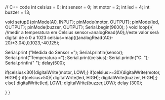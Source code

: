 // C++ code
int celsius = 0;
int sensor = 0;
int motor = 2;
int led = 4;
int buzzer = 13;

void setup(){pinMode(A0, INPUT);
             pinMode(motor, OUTPUT);
             pinMode(led, OUTPUT);
             pinMode(buzzer, OUTPUT);
             Serial.begin(9600); 
            }
void loop(){
  //medir a temperatura em Celsius
  sensor=analogRead(A0);//este valor será digital de o 0 a 1023
  celsius=map(((analogRead(A0)- 20)*3.04),0,1023,-40,125);
  
  Serial.print ("Medida do Sensor =");
  Serial.println(sensor);
  Serial.print("Temperatura =");
  Serial.print(celsius);
  Serial.println("C. ");
  Serial.println(" ");
  delay(500);
  
  if(celsius<30){digitalWrite(motor, LOW);}
  if(celsius>=30){digitalWrite(motor, HIGH);}
  if(celsius>50){
  digitalWrite(led, HIGH);
  digitalWrite(buzzer, HIGH);}
  else{
   digitalWrite(led, LOW);
   digitalWrite(buzzer,LOW);
   delay (300);
   
  }
  }

